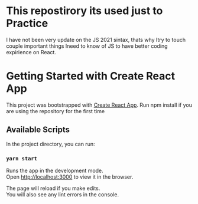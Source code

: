 # This repostirory its used just to Practice

I have not been very update on the JS 2021 sintax, thats why Itry to touch couple important things
Ineed to know of JS to have better coding expirience on React.

# Getting Started with Create React App

This project was bootstrapped with [Create React App](https://github.com/facebook/create-react-app).
Run npm install if you are using the repository for the first time

## Available Scripts

In the project directory, you can run:

### `yarn start`

Runs the app in the development mode.\
Open [http://localhost:3000](http://localhost:3000) to view it in the browser.

The page will reload if you make edits.\
You will also see any lint errors in the console.

